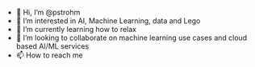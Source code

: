 - 👋 Hi, I’m @pstrohm
- 👀 I’m interested in AI, Machine Learning, data and Lego
- 🌱 I’m currently learning how to relax
- 💞️ I’m looking to collaborate on machine learning use cases and cloud based AI/ML services
- 📫 How to reach me 

<!---
pstrohm/pstrohm is a ✨ special ✨ repository because its `README.md` (this file) appears on your GitHub profile.
You can click the Preview link to take a look at your changes.
--->

